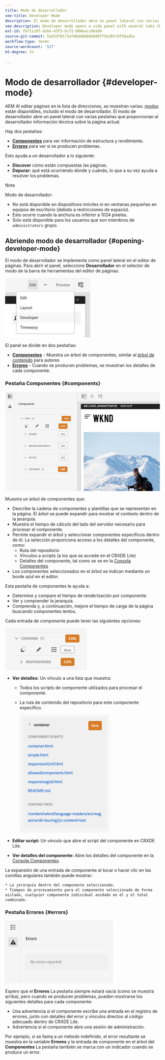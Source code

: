 ```yaml
---
title: Modo de desarrollador
seo-title: Developer Mode
description: El modo de desarrollador abre un panel lateral con varias pestañas que proporcionan al desarrollador información sobre la página actual
seo-description: Developer mode opens a side panel with several tabs that provide a developer with information about the current page
exl-id: fbf11c0f-dc6e-43f3-bcf2-080eacc6ba99
source-git-commit: 5ad33f0173afd68d8868b088ff5e20fc9f58ad5a
workflow-type: tm+mt
source-wordcount: '527'
ht-degree: 1%

---
```


# Modo de desarrollador {#developer-mode}

AEM Al editar páginas en la lista de direcciones, se muestran varias: [modos](/help/sites-cloud/authoring/fundamentals/environment-tools.md#page-modes) están disponibles, incluido el modo de desarrollador. El modo de desarrollador abre un panel lateral con varias pestañas que proporcionan al desarrollador información técnica sobre la página actual.

Hay dos pestañas:

* **[Componentes](#components)** para ver información de estructura y rendimiento.
* **[Errores](#errors)** para ver si se producen problemas.

Esto ayuda a un desarrollador a lo siguiente:

* **Discover** cómo están compuestas las páginas.
* **Depurar:** qué está ocurriendo dónde y cuándo, lo que a su vez ayuda a resolver los problemas.

>[!NOTE]
>
>Modo de desarrollador:
>
>* No está disponible en dispositivos móviles ni en ventanas pequeñas en equipos de escritorio (debido a restricciones de espacio).
>  * Esto ocurre cuando la anchura es inferior a 1024 píxeles.
>* Solo está disponible para los usuarios que son miembros de `administrators` grupo.

## Abriendo modo de desarrollador {#opening-developer-mode}

El modo de desarrollador se implementa como panel lateral en el editor de páginas. Para abrir el panel, seleccione **Desarrollador** en el selector de modo de la barra de herramientas del editor de páginas:

![Abriendo modo de desarrollador](assets/developer-mode.png)

El panel se divide en dos pestañas:

* **[Componentes](#components)** - Muestra un árbol de componentes, similar al [árbol de contenido](/help/sites-cloud/authoring/fundamentals/environment-tools.md#content-tree) para autores
* **[Errores](#errors)** - Cuando se producen problemas, se muestran los detalles de cada componente.

### Pestaña Componentes {#components}

![Pestaña Componentes](assets/developer-mode-components-tab.png)

Muestra un árbol de componentes que:

* Describe la cadena de componentes y plantillas que se representan en la página. El árbol se puede expandir para mostrar el contexto dentro de la jerarquía.
* Muestra el tiempo de cálculo del lado del servidor necesario para procesar el componente.
* Permite expandir el árbol y seleccionar componentes específicos dentro de él. La selección proporciona acceso a los detalles del componente, como:
   * Ruta del repositorio
   * Vínculos a scripts (a los que se accede en el CRXDE Lite)
   * Detalles del componente, tal como se ve en la [Consola Componentes](/help/sites-cloud/authoring/features/components-console.md)
* Los componentes seleccionados en el árbol se indican mediante un borde azul en el editor.

Esta pestaña de componentes le ayuda a:

* Determine y compare el tiempo de renderización por componente.
* Ver y comprender la jerarquía.
* Comprenda y, a continuación, mejore el tiempo de carga de la página buscando componentes lentos.

Cada entrada de componente puede tener las siguientes opciones:

![Ejemplo de componente de modo de desarrollador](assets/developer-mode-component-example.png)

* **Ver detalles:** Un vínculo a una lista que muestra:
   * Todos los scripts de componente utilizados para procesar el componente.
   * La ruta de contenido del repositorio para este componente específico.

     ![Ver detalles](assets/developer-mode-view-details.png)

* **Editar script:** Un vínculo que abre el script del componente en CRXDE Lite.

* **Ver detalles del componente:** Abre los detalles del componente en la [Consola Componentes](/help/sites-cloud/authoring/features/components-console.md).

La expansión de una entrada de componente al tocar o hacer clic en las comillas angulares también puede mostrar:

    * La jerarquía dentro del componente seleccionado.
    * Tiempos de procesamiento para el componente seleccionado de forma aislada, cualquier componente individual anidado en él y el total combinado.

### Pestaña Errores {#errors}

![La pestaña de errores](assets/developer-mode-errors-tab.png)

Espero que el **Errores** La pestaña siempre estará vacía (como se muestra arriba), pero cuando se producen problemas, pueden mostrarse los siguientes detalles para cada componente:

* Una advertencia si el componente escribe una entrada en el registro de errores, junto con detalles del error y vínculos directos al código adecuado dentro de CRXDE Lite.
* Advertencia si el componente abre una sesión de administración.

Por ejemplo, si se llama a un método indefinido, el error resultante se muestra en la variable **Errores** y la entrada de componente en el árbol del **Componentes** La pestaña también se marca con un indicador cuando se produce un error.
